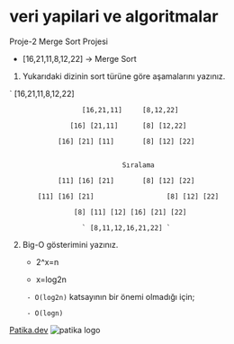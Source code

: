 # veri yapilari ve algoritmalar
Proje-2
Merge Sort Projesi

* [16,21,11,8,12,22] -> Merge Sort

1. Yukarıdaki dizinin sort türüne göre aşamalarını yazınız.

`                        [16,21,11,8,12,22]
            
                      [16,21,11]     [8,12,22]

                   [16] [21,11]      [8] [12,22]

                [16] [21] [11]       [8] [12] [22]

                                
                                Sıralama

                [11] [16] [21]       [8] [12] [22]

           [11] [16] [21]                  [8] [12] [22]

                    [8] [11] [12] [16] [21] [22]

                      ` [8,11,12,16,21,22] `

2. Big-O gösterimini yazınız.

      - 2^x=n
      
      - x=log2n

   `  - O(log2n) ` katsayının bir önemi olmadığı için;

   `  - O(logn) `


[Patika.dev](https://www.patika.dev/tr)
![patika logo](https://global-uploads.webflow.com/6097e0eca1e87557da031fef/609859a191abe5d64b17fed3_Patika%20logo.png)